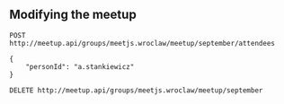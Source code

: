 ## Modifying the meetup

```
POST http://meetup.api/groups/meetjs.wroclaw/meetup/september/attendees

{
    "personId": "a.stankiewicz"
}
```

```
DELETE http://meetup.api/groups/meetjs.wroclaw/meetup/september
```
